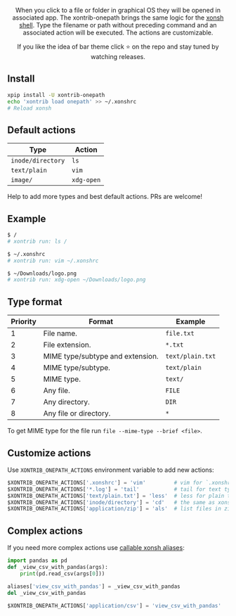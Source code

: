 <p align="center">
When you click to a file or folder in graphical OS they will be opened in associated app. The xontrib-onepath brings the same logic for the <a href="https://github.com/xonsh/xonsh/">xonsh shell</a>. Type the filename or path without preceding command and an associated action will be executed. The actions are customizable.
</p>

<p align="center">  
If you like the idea of bar theme click ⭐ on the repo and stay tuned by watching releases.
</p>

## Install
```bash
xpip install -U xontrib-onepath
echo 'xontrib load onepath' >> ~/.xonshrc
# Reload xonsh
```

## Default actions
| Type  | Action  |
|---|---|
| `inode/directory`  | `ls`  | 
| `text/plain` | `vim`|
| `image/` | `xdg-open` |

Help to add more types and best default actions. PRs are welcome!

## Example
```bash
$ /
# xontrib run: ls /

$ ~/.xonshrc
# xontrib run: vim ~/.xonshrc

$ ~/Downloads/logo.png
# xontrib run: xdg-open ~/Downloads/logo.png 
```

## Type format

| Priority | Format  | Example  |
|----------|---------|----------|
| 1 | File name.                        | `file.txt`       | 
| 2 | File extension.                   | `*.txt`          |
| 3 | MIME type/subtype and extension.  | `text/plain.txt` |
| 4 | MIME type/subtype.                | `text/plain`     |
| 5 | MIME type.                        | `text/`          |
| 6 | Any file.                         | `FILE`           |
| 7 | Any directory.                    | `DIR`            |
| 8 | Any file or directory.            | `*`              |

To get MIME type for the file run `file --mime-type --brief <file>`.

## Customize actions
Use `XONTRIB_ONEPATH_ACTIONS` environment variable to add new actions:

```python
$XONTRIB_ONEPATH_ACTIONS['.xonshrc'] = 'vim'         # vim for `.xonshrc` file
$XONTRIB_ONEPATH_ACTIONS['*.log'] = 'tail'           # tail for text type *.log files
$XONTRIB_ONEPATH_ACTIONS['text/plain.txt'] = 'less'  # less for plain text *.txt files 
$XONTRIB_ONEPATH_ACTIONS['inode/directory'] = 'cd'   # the same as xonsh $AUTO_CD=True
$XONTRIB_ONEPATH_ACTIONS['application/zip'] = 'als'  # list files in zip file using atool
```

## Complex actions

If you need more complex actions use [callable xonsh aliases](https://xon.sh/tutorial.html#callable-aliases):
```python
import pandas as pd
def _view_csv_with_pandas(args):
    print(pd.read_csv(args[0]))

aliases['view_csv_with_pandas'] = _view_csv_with_pandas
del _view_csv_with_pandas

$XONTRIB_ONEPATH_ACTIONS['application/csv'] = 'view_csv_with_pandas'
```
